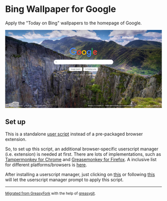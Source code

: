 # Bing Wallpaper for Google
Apply the "Today on Bing" wallpapers to the homepage of Google.

![Sample screenshot](./screenshot3.jpg "A sample screenshot taken on Jan 1, 2020")

## Set up
This is a standalone [user script](https://openuserjs.org/about/Userscript-Beginners-HOWTO) instead of a pre-packaged browser extension. 

So, to set up this script, an additional browser-specific userscript manager (i.e. extension) is needed at first. There are lots of implementations, such as [Tampermonkey for Chrome](https://chrome.google.com/webstore/detail/tampermonkey/dhdgffkkebhmkfjojejmpbldmpobfkfo) and [Greasemonkey for Firefox](https://addons.mozilla.org/en-US/firefox/addon/greasemonkey/). A inclusive list for different platforms/browsers is [here](https://openuserjs.org/about/Userscript-Beginners-HOWTO).

After installing a userscript manager, just clicking on [this](https://github.com/Gowee/bing-wallpaper-for-google/raw/master/bing-wallpaper-for-google.user.js) or following [this](https://greasyfork.org/en/scripts/398204-bing-wallpaper-for-google) will let the userscript manager prompt to apply this script.

---

<sup>[Migrated from GreasyFork](https://greasyfork.org/scripts/398204) 
with the help of [greasygit](https://github.com/Gowee/greasygit).</sup>

